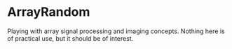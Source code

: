 # ArrayRandom
Playing with array signal processing and imaging concepts. Nothing here is of practical use, but it should be of interest.
